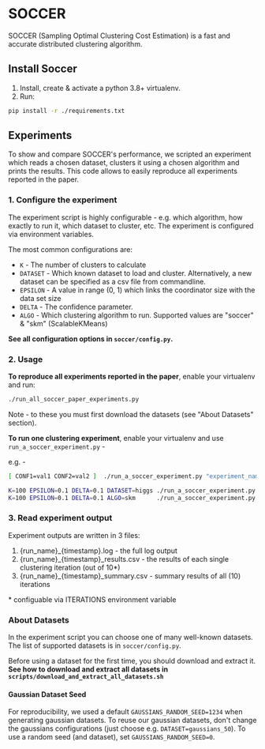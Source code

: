 # SOCCER

SOCCER (Sampling Optimal Clustering Cost Estimation) is a fast and accurate distributed clustering algorithm.

## Install Soccer

1. Install, create & activate a python 3.8+ virtualenv.
2. Run:

```bash
pip install -r ./requirements.txt
```

## Experiments

To show and compare SOCCER's performance, we scripted an experiment which reads a chosen dataset, clusters it using a chosen 
algorithm and prints the results. This code allows to easily reproduce all experiments reported in the paper.

### 1. Configure the experiment

The experiment script is highly configurable - e.g. which algorithm, how exactly to run it, which dataset to cluster, etc. The experiment is configured via environment variables.

The most common configurations are:

* `K` - The number of clusters to calculate
* `DATASET` - Which known dataset to load and cluster. Alternatively, a new dataset can be specified as a csv file from commandline.
* `EPSILON` - A value in range (0, 1) which links the coordinator size with the data set size 
* `DELTA` - The confidence parameter.
* `ALGO` - Which clustering algorithm to run. Supported values are "soccer" & "skm" (ScalableKMeans)

**See all configuration options in `soccer/config.py`.**

### 2. Usage

**To reproduce all experiments reported in the paper**, enable your virtualenv and run:

```bash
./run_all_soccer_paper_experiments.py
```

Note - to  these you must first download the datasets (see "About Datasets" section).


**To run one clustering experiment**, enable your virtualenv and use `run_a_soccer_experiment.py` - 

e.g. - 
```bash
[ CONF1=val1 CONF2=val2 ]  ./run_a_soccer_experiment.py "experiment_name" [path/to/your_data.csv]

K=100 EPSILON=0.1 DELTA=0.1 DATASET=higgs ./run_a_soccer_experiment.py "soccer_with_higgs_and_100k"
K=100 EPSILON=0.1 DELTA=0.1 ALGO=skm      ./run_a_soccer_experiment.py "skm_with_100k_on_my_data" my/custom/data.csv
```

### 3. Read experiment output

Experiment outputs are written in 3 files:

1. {run_name}_{timestamp}.log - the full log output
2. {run_name}_{timestamp}_results.csv - the results of each single clustering iteration (out of 10*)
3. {run_name}_{timestamp}_summary.csv - summary results of all (10) iterations

\* configuable via ITERATIONS environment variable

### About Datasets

In the experiment script you can choose one of many well-known datasets. The list of supported datasets is in `soccer/config.py`. 

Before using a dataset for the first time, you should download and
extract it. **See how to download and extract all datasets in `scripts/download_and_extract_all_datasets.sh`**

#### Gaussian Dataset Seed

For reproducibility, we used a default `GAUSSIANS_RANDOM_SEED=1234` when generating gaussian datasets. To reuse our gaussian datasets, don't change the gaussians configurations (just choose
e.g. `DATASET=gaussians_50`). To use a random seed (and dataset), set `GAUSSIANS_RANDOM_SEED=0`.
